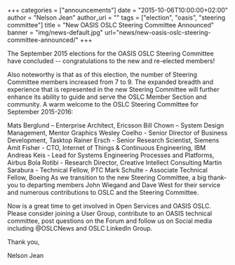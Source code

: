 +++
categories = ["announcements"]
date = "2015-10-06T10:00:00+02:00"
author = "Nelson Jean"
author_uri = ""
tags = ["election", "oasis", "steering committee"]
title = "New OASIS OSLC Steering Committee Announced"
banner = "img/news-default.jpg"
url="news/new-oasis-oslc-steering-committee-announced/"
+++

The September 2015 elections for the OASIS OSLC Steering Committee have concluded -- congratulations to the new and re-elected members!

Also noteworthy is that as of this election, the number of Steering Committee members increased from 7 to 9.  The expanded breadth and experience that is represented in the new Steering Committee will further enhance its ability to guide and serve the OSLC Member Section and community.  A warm welcome to the OSLC Steering Committee for September 2015-2016:

Mats Berglund – Enterprise Architect, Ericsson
Bill Chown – System Design Management,  Mentor Graphics
Wesley Coelho - Senior Director of Business Development, Tasktop
Rainer Ersch - Senior Research Scientist, Siemens
Amit Fisher - CTO, Internet of Things & Continuous Engineering, IBM
Andreas Keis - Lead for Systems Engineering Processes and Platforms, Airbus
Bola Rotibi - Research Director, Creative Intellect Consulting
Martin Sarabura - Technical Fellow, PTC
Mark Schulte - Associate Technical Fellow, Boeing
As we transition to the new Steering Committee, a big thank-you to departing members John Wiegand and Dave West for their service and numerous contributions to OSLC and the Steering Committee.

Now is a great time to get involved in Open Services and OASIS OSLC. Please consider joining a User Group, contribute to an OASIS technical committee, post questions on the Forum and follow us on Social media including @OSLCNews and OSLC LinkedIn Group.

Thank you,

Nelson Jean